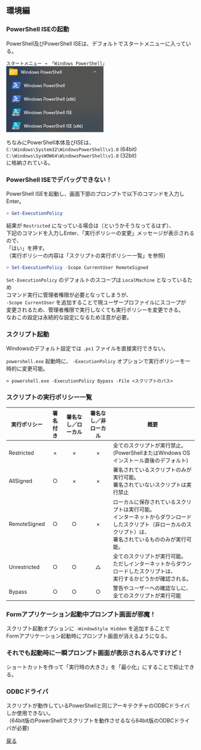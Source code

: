 ## 環境編

### PowerShell ISEの起動

PowerShell及びPowerShell ISEは、デフォルトでスタートメニューに入っている。

`スタートメニュー → 「Windows PowerShell」`  
![スタートメニュー](img/startmenu_PS.png "スタートメニュー")

ちなみにPowerShell本体及びISEは、  
`C:\Windows\System32\WindowsPowerShell\v1.0` (64bit)  
`C:\Windows\SysWOW64\WindowsPowerShell\v1.0` (32bit)  
に格納されている。

### PowerShell ISEでデバッグできない！

PowerShell ISEを起動し、画面下部のプロンプトで以下のコマンドを入力しEnter。

```powershell
> Get-ExecutionPolicy
```

結果が `Restricted` になっている場合は（というかそうなってるはず）、  
下記のコマンドを入力しEnter、「実行ポリシーの変更」メッセージが表示されるので、  
「はい」を押す。  
（実行ポリシーの内容は「スクリプトの実行ポリシー一覧」を参照)

```powershell
> Set-ExecutionPolicy -Scope CurrentUser RemoteSigned
```

>>>
`Set-ExecutionPolicy` のデフォルトのスコープは `LocalMachine` となっているため<br>
コマンド実行に管理者権限が必要となってしまうが、<br>
`-Scope CurrentUser` を追加することで現ユーザープロファイルにスコープが<br>
変更されるため、管理者権限で実行しなくても実行ポリシーを変更できる。<br>
なおこの設定は永続的な設定になるため注意が必要。<br>
>>>

### スクリプト起動

Windowsのデフォルト設定では `.ps1` ファイルを直接実行できない。  

`powershell.exe` 起動時に、 `-ExecutionPolicy` オプションで実行ポリシーを一時的に変更可能。

```
> powershell.exe -ExecutionPolicy Bypass -File <スクリプトのパス>
```

### スクリプトの実行ポリシー一覧

| 実行ポリシー | 署名付き | 署名なし／ローカル | 署名なし／非ローカル | 概要 |
| --- | :---: | :---: | :---: | --- |
| Restricted | × | × | × | 全てのスクリプトが実行禁止。<br>(PowerShellまたはWindows OSインストール直後のデフォルト)
| AllSigned | ○ | × | × | 署名されているスクリプトのみが実行可能。<br>署名されていないスクリプトは実行禁止
| RemoteSigned | ○ | ○ | × | ローカルに保存されているスクリプトは実行可能。<br>インターネットからダウンロードしたスクリプト（非ローカルのスクリプト）は、<br>署名されているもののみが実行可能。 |
| Unrestricted | ○ | ○ | △ | 全てのスクリプトが実行可能。<br>ただしインターネットからダウンロードしたスクリプトは、<br>実行するかどうかが確認される。 |
| Bypass | ○ | ○ | ○ | 警告やユーザーへの確認なしに、全てのスクリプトが実行可能 |


### Formアプリケーション起動中プロンプト画面が邪魔！

スクリプト起動オプションに `-WindowStyle Hidden` を追加することで  
Formアプリケーション起動時にプロンプト画面が消えるようになる。

### それでも起動時に一瞬プロンプト画面が表示されるんですけど！

ショートカットを作って「実行時の大きさ」を「最小化」にすることで抑止できる。

### ODBCドライバ

スクリプトが動作しているPowerShellと同じアーキテクチャのODBCドライバしか使用できない。  
（64bit版のPowerShellでスクリプトを動作させるなら64bit版のODBCドライバが必要)

[戻る](/README.md)